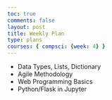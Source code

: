```yaml
---
toc: true
comments: false
layout: post
title: Weekly Plan 
type: plans
courses: { compsci: {week: 4} }
---
```


- Data Types, Lists, Dictionary
- Agile Methodology
- Web Programming Basics
- Python/Flask in Jupyter
